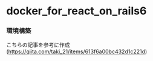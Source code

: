 # docker_for_react_on_rails6

### 環境構築
こちらの記事を参考に作成(https://qiita.com/taki_21/items/613f6a00bc432d1c221d)
